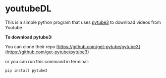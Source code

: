# youtubeDL


This is a simple python program that uses [pytube3](https://github.com/get-pytube/pytube3) to download videos from Youtube

**To download pytube3:**

You can clone their repo [https://github.com/get-pytube/pytube3](https://github.com/get-pytube/pytube3)

or you can run this command in terminal:

    pip install pytube3
